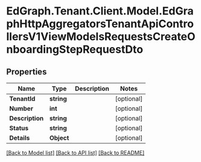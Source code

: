 # EdGraph.Tenant.Client.Model.EdGraphHttpAggregatorsTenantApiControllersV1ViewModelsRequestsCreateOnboardingStepRequestDto

## Properties

Name | Type | Description | Notes
------------ | ------------- | ------------- | -------------
**TenantId** | **string** |  | [optional] 
**Number** | **int** |  | [optional] 
**Description** | **string** |  | [optional] 
**Status** | **string** |  | [optional] 
**Details** | **Object** |  | [optional] 

[[Back to Model list]](../README.md#documentation-for-models) [[Back to API list]](../README.md#documentation-for-api-endpoints) [[Back to README]](../README.md)

